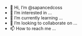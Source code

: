 - 👋 Hi, I’m @sapancedcoss
- 👀 I’m interested in ...
- 🌱 I’m currently learning ...
- 💞️ I’m looking to collaborate on ...
- 📫 How to reach me ...

<!---
sapancedcoss/sapancedcoss is a ✨ special ✨ repository because its `README.md` (this file) appears on your GitHub profile.
You can click the Preview link to take a look at your changes.
--->
